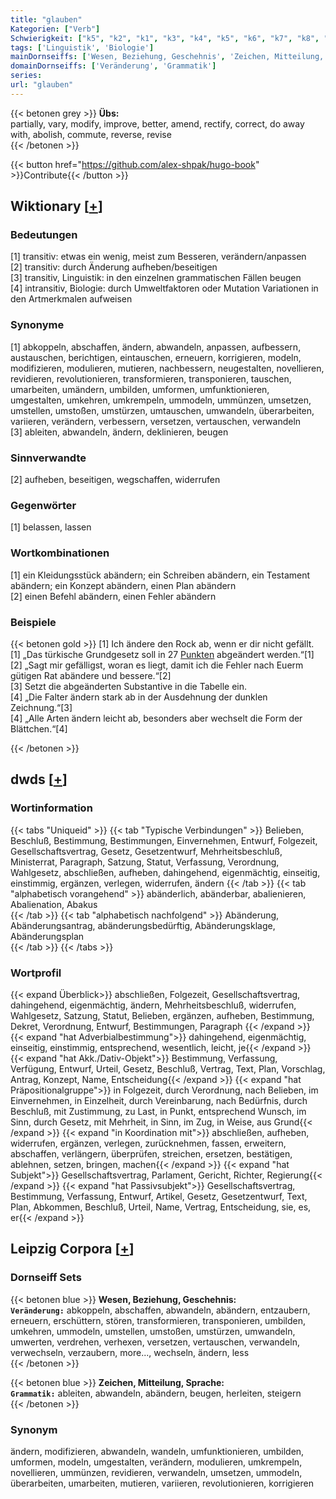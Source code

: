 ```yaml
---
title: "glauben"
Kategorien: ["Verb"]
Schwierigkeit: ["k5", "k2", "k1", "k3", "k4", "k5", "k6", "k7", "k8", "k9", "k10", "k11", "k12", "k13", "k14", "r15", "r16", "r17", "r18", "r20", "r21"]
tags: ['Linguistik', 'Biologie']
mainDornseiffs: ['Wesen, Beziehung, Geschehnis', 'Zeichen, Mitteilung, Sprache']
domainDornseiffs: ['Veränderung', 'Grammatik']
series:
url: "glauben"
---
```


{{< betonen grey >}}
**Übs:**  
partially, vary, modify, improve, better, amend, rectify, correct, do away with, abolish, commute, reverse, revise  
{{< /betonen >}}

{{< button href="https://github.com/alex-shpak/hugo-book" >}}Contribute{{< /button >}}

## Wiktionary [[+](https://de.wiktionary.org/wiki/abändern)]

### Bedeutungen
[1] transitiv: etwas ein wenig, meist zum Besseren, verändern/anpassen  
[2] transitiv: durch Änderung aufheben/beseitigen  
[3] transitiv, Linguistik: in den einzelnen grammatischen Fällen beugen  
[4] intransitiv, Biologie: durch Umweltfaktoren oder Mutation Variationen in den Artmerkmalen aufweisen  

### Synonyme
[1] abkoppeln, abschaffen, ändern, abwandeln, anpassen, aufbessern, austauschen, berichtigen, eintauschen, erneuern, korrigieren, modeln, modifizieren, modulieren, mutieren, nachbessern, neugestalten, novellieren, revidieren, revolutionieren, transformieren, transponieren, tauschen, umarbeiten, umändern, umbilden, umformen, umfunktionieren, umgestalten, umkehren, umkrempeln, ummodeln, ummünzen, umsetzen, umstellen, umstoßen, umstürzen, umtauschen, umwandeln, überarbeiten, variieren, verändern, verbessern, versetzen, vertauschen, verwandeln  
[3] ableiten, abwandeln, ändern, deklinieren, beugen  

### Sinnverwandte
[2] aufheben, beseitigen, wegschaffen, widerrufen  

### Gegenwörter
[1] belassen, lassen  

### Wortkombinationen
[1] ein Kleidungsstück abändern; ein Schreiben abändern, ein Testament abändern; ein Konzept abändern, einen Plan abändern  
[2] einen Befehl abändern, einen Fehler abändern  

### Beispiele
{{< betonen gold >}}
[1] Ich ändere den Rock ab, wenn er dir nicht gefällt.  
[1] „Das türkische Grundgesetz soll in 27 [Punkten](/verb_anderen/) abgeändert werden.“[1]  
[2] „Sagt mir gefälligst, woran es liegt, damit ich die Fehler nach Euerm gütigen Rat abändere und bessere.“[2]  
[3] Setzt die abgeänderten Substantive in die Tabelle ein.  
[4] „Die Falter ändern stark ab in der Ausdehnung der dunklen Zeichnung.“[3]  
[4] „Alle Arten ändern leicht ab, besonders aber wechselt die Form der Blättchen.“[4]  

{{< /betonen >}}


## dwds [[+](https://www.dwds.de/wb/abändern)]

### Wortinformation
{{< tabs "Uniqueid" >}}
{{< tab "Typische Verbindungen" >}}
Belieben, Beschluß, Bestimmung, Bestimmungen, Einvernehmen, Entwurf, Folgezeit, Gesellschaftsvertrag, Gesetz, Gesetzentwurf, Mehrheitsbeschluß, Ministerrat, Paragraph, Satzung, Statut, Verfassung, Verordnung, Wahlgesetz, abschließen, aufheben, dahingehend, eigenmächtig, einseitig, einstimmig, ergänzen, verlegen, widerrufen, ändern
{{< /tab >}}
{{< tab "alphabetisch vorangehend" >}} 
abänderlich, abänderbar, abalienieren, Abalienation, Abakus  
{{< /tab >}}
{{< tab "alphabetisch nachfolgend" >}}
Abänderung, Abänderungsantrag, abänderungsbedürftig, Abänderungsklage, Abänderungsplan  
{{< /tab >}}
{{< /tabs >}}

### Wortprofil
{{< expand Überblick>}}
abschließen, Folgezeit, Gesellschaftsvertrag, dahingehend, eigenmächtig, ändern, Mehrheitsbeschluß, widerrufen, Wahlgesetz, Satzung, Statut, Belieben, ergänzen, aufheben, Bestimmung, Dekret, Verordnung, Entwurf, Bestimmungen, Paragraph
{{< /expand >}}
{{< expand "hat Adverbialbestimmung">}} dahingehend, eigenmächtig, einseitig, einstimmig, entsprechend, wesentlich, leicht, je{{< /expand >}}
{{< expand "hat Akk./Dativ-Objekt">}} Bestimmung, Verfassung, Verfügung, Entwurf, Urteil, Gesetz, Beschluß, Vertrag, Text, Plan, Vorschlag, Antrag, Konzept, Name, Entscheidung{{< /expand >}}
{{< expand "hat Präpositionalgruppe">}} in Folgezeit, durch Verordnung, nach Belieben, im Einvernehmen, in Einzelheit, durch Vereinbarung, nach Bedürfnis, durch Beschluß, mit Zustimmung, zu Last, in Punkt, entsprechend Wunsch, im Sinn, durch Gesetz, mit Mehrheit, in Sinn, im Zug, in Weise, aus Grund{{< /expand >}}
{{< expand "in Koordination mit">}} abschließen, aufheben, widerrufen, ergänzen, verlegen, zurücknehmen, fassen, erweitern, abschaffen, verlängern, überprüfen, streichen, ersetzen, bestätigen, ablehnen, setzen, bringen, machen{{< /expand >}}
{{< expand "hat Subjekt">}} Gesellschaftsvertrag, Parlament, Gericht, Richter, Regierung{{< /expand >}}
{{< expand "hat Passivsubjekt">}} Gesellschaftsvertrag, Bestimmung, Verfassung, Entwurf, Artikel, Gesetz, Gesetzentwurf, Text, Plan, Abkommen, Beschluß, Urteil, Name, Vertrag, Entscheidung, sie, es, er{{< /expand >}}

## Leipzig Corpora [[+](https://corpora.uni-leipzig.de/en/res?word=abändern&corpusId=deu_newscrawl-public_2018)]

### Dornseiff Sets
{{< betonen blue >}}
**Wesen, Beziehung, Geschehnis:**  
**``Veränderung:``** abkoppeln, abschaffen, abwandeln, abändern, entzaubern, erneuern, erschüttern, stören, transformieren, transponieren, umbilden, umkehren, ummodeln, umstellen, umstoßen, umstürzen, umwandeln, umwerten, verdrehen, verhexen, versetzen, vertauschen, verwandeln, verwechseln, verzaubern, more..., wechseln, ändern, less  
{{< /betonen >}}


{{< betonen blue >}}
**Zeichen, Mitteilung, Sprache:**  
**``Grammatik:``** ableiten, abwandeln, abändern, beugen, herleiten, steigern  
{{< /betonen >}}

### Synonym
ändern, modifizieren, abwandeln, wandeln, umfunktionieren, umbilden, umformen, modeln, umgestalten, verändern, modulieren, umkrempeln, novellieren, ummünzen, revidieren, verwandeln, umsetzen, ummodeln, überarbeiten, umarbeiten, mutieren, variieren, revolutionieren, korrigieren

